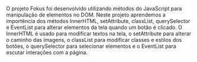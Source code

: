 O projeto Fokus foi desenvolvido utilizando métodos do JavaScript para manipulação de elementos no DOM. Neste projeto aprendemos a importência dos métodos InnerHTML, setAttribute, classList, querySelector e EventList para alterar elementos da tela quando um botão é clicado. O InnerHTML é usado para modificar textos na tela, o setAttribute para alterar o caminho das imagens, o classList para modificar classes e estilos dos botões, o querySelector para selecionar elementos e o EventList para escutar interações com a página.
